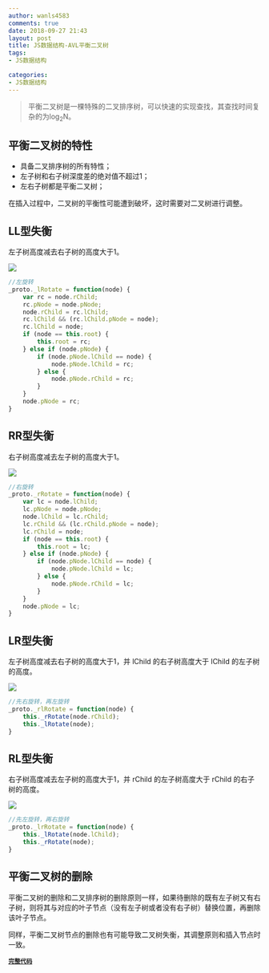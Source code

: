 ```yaml
---
author: wanls4583
comments: true
date: 2018-09-27 21:43
layout: post
title: JS数据结构-AVL平衡二叉树
tags:
- JS数据结构

categories:
- JS数据结构
---
```


> 平衡二叉树是一棵特殊的二叉排序树，可以快速的实现查找，其查找时间复杂的为log<sub>2</sub>N。

## 平衡二叉树的特性

- 具备二叉排序树的所有特性；
- 左子树和右子树深度差的绝对值不超过1；
- 左右子树都是平衡二叉树；

在插入过程中，二叉树的平衡性可能遭到破坏，这时需要对二叉树进行调整。

## LL型失衡

左子树高度减去右子树的高度大于1。

![](https://blog.lisong.hn.cn/images/posts/JS数据结构/2018-09-27-JS数据结构-AVL平衡二叉树-LL.svg)

```javascript
//左旋转
_proto._lRotate = function(node) {
    var rc = node.rChild;
    rc.pNode = node.pNode;
    node.rChild = rc.lChild;
    rc.lChild && (rc.lChild.pNode = node);
    rc.lChild = node;
    if (node == this.root) {
        this.root = rc;
    } else if (node.pNode) {
        if (node.pNode.lChild == node) {
            node.pNode.lChild = rc;
        } else {
            node.pNode.rChild = rc;
        }
    }
    node.pNode = rc;
}
```

## RR型失衡

右子树高度减去左子树的高度大于1。

![](https://blog.lisong.hn.cn/images/posts/JS数据结构/2018-09-27-JS数据结构-AVL平衡二叉树-RR.svg)

```javascript
//右旋转
_proto._rRotate = function(node) {
    var lc = node.lChild;
    lc.pNode = node.pNode;
    node.lChild = lc.rChild;
    lc.rChild && (lc.rChild.pNode = node);
    lc.rChild = node;
    if (node == this.root) {
        this.root = lc;
    } else if (node.pNode) {
        if (node.pNode.lChild == node) {
            node.pNode.lChild = lc;
        } else {
            node.pNode.rChild = lc;
        }
    }
    node.pNode = lc;
}
```

## LR型失衡

左子树高度减去右子树的高度大于1，并 lChild 的右子树高度大于 lChild 的左子树的高度。

![](https://blog.lisong.hn.cn/images/posts/JS数据结构/2018-09-27-JS数据结构-AVL平衡二叉树-LR.svg)

```javascript
//先右旋转，再左旋转
_proto._rlRotate = function(node) {
    this._rRotate(node.rChild);
    this._lRotate(node);
}
```

## RL型失衡

右子树高度减去左子树的高度大于1，并 rChild 的左子树高度大于 rChild 的右子树的高度。

![](https://blog.lisong.hn.cn/images/posts/JS数据结构/2018-09-27-JS数据结构-AVL平衡二叉树-RL.svg)

```javascript
//先左旋转，再右旋转
_proto._lrRotate = function(node) {
    this._lRotate(node.lChild);
    this._rRotate(node);
}
```

## 平衡二叉树的删除

平衡二叉树的删除和二叉排序树的删除原则一样，如果待删除的既有左子树又有右子树，则将其与对应的叶子节点（没有左子树或者没有右子树）替换位置，再删除该叶子节点。

同样，平衡二叉树节点的删除也有可能导致二叉树失衡，其调整原则和插入节点时一致。

[**`完整代码`**](https://github.com/wanls4583/js-avl-tree/tree/master/src)



